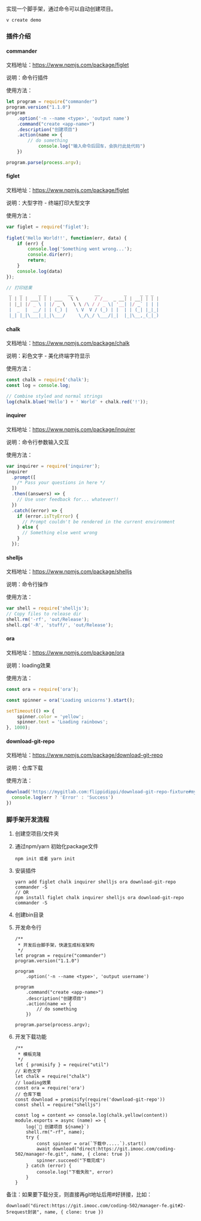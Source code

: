 实现一个脚手架，通过命令可以自动创建项目。

```shell
v create demo
```

### 插件介绍

#### commander

文档地址：https://www.npmjs.com/package/figlet

说明：命令行插件

使用方法：

```js
let program = require("commander")
program.version("1.1.0")
program
    .option('-n --name <type>', 'output name')
    .command("create <app-name>")
    .description("创建项目")
    .action(name => {
        // do something
  			console.log("输入命令后回车，会执行此处代码")
    })

program.parse(process.argv);
```

#### figlet

文档地址：https://www.npmjs.com/package/figlet

说明：大型字符 - 终端打印大型文字

使用方法：

```js
var figlet = require('figlet');
 
figlet('Hello World!!', function(err, data) {
    if (err) {
        console.log('Something went wrong...');
        console.dir(err);
        return;
    }
    console.log(data)
});

// 打印结果
 _   _      _ _        __        __         _     _ _ _
 | | | | ___| | | ___   \ \      / /__  _ __| | __| | | |
 | |_| |/ _ \ | |/ _ \   \ \ /\ / / _ \| '__| |/ _` | | |
 |  _  |  __/ | | (_) |   \ V  V / (_) | |  | | (_| |_|_|
 |_| |_|\___|_|_|\___/     \_/\_/ \___/|_|  |_|\__,_(_|_)
```

#### chalk

文档地址：https://www.npmjs.com/package/chalk

说明：彩色文字 - 美化终端字符显示

使用方法：

```js
const chalk = require('chalk');
const log = console.log;

// Combine styled and normal strings
log(chalk.blue('Hello') + ' World' + chalk.red('!'));
```

#### inquirer

文档地址：https://www.npmjs.com/package/inquirer

说明：命令行参数输入交互

使用方法：

```js
var inquirer = require('inquirer');
inquirer
  .prompt([
    /* Pass your questions in here */
  ])
  .then((answers) => {
    // Use user feedback for... whatever!!
  })
  .catch((error) => {
    if (error.isTtyError) {
      // Prompt couldn't be rendered in the current environment
    } else {
      // Something else went wrong
    }
  });
```

#### shelljs

文档地址：https://www.npmjs.com/package/shelljs

说明：命令行操作

使用方法：

```js
var shell = require('shelljs');
// Copy files to release dir
shell.rm('-rf', 'out/Release');
shell.cp('-R', 'stuff/', 'out/Release');
```

#### ora

文档地址：https://www.npmjs.com/package/ora

说明：loading效果

使用方法：

```js
const ora = require('ora');

const spinner = ora('Loading unicorns').start();

setTimeout(() => {
	spinner.color = 'yellow';
	spinner.text = 'Loading rainbows';
}, 1000);
```

#### download-git-repo

文档地址：https://www.npmjs.com/package/download-git-repo

说明：仓库下载

使用方法：

```js
download('https://mygitlab.com:flippidippi/download-git-repo-fixture#my-branch', 'test/tmp', { clone: true }, function (err) {
  console.log(err ? 'Error' : 'Success')
})
```

### 脚手架开发流程

1. 创建空项目/文件夹

2. 通过npm/yarn 初始化package文件

   ```shell
   npm init 或者 yarn init 
   ```

3. 安装插件

   ```shell
   yarn add figlet chalk inquirer shelljs ora download-git-repo commander -S
   // OR 
   npm install figlet chalk inquirer shelljs ora download-git-repo commander -S
   ```

4. 创建bin目录

5. 开发命令行

   ```shell
   /**
    * 开发后台脚手架，快速生成标准架构
    */
   let program = require("commander")
   program.version("1.1.0")
   
   program
       .option('-n --name <type>', 'output username')
   
   program
       .command("create <app-name>")
       .description("创建项目")
       .action(name => {
           // do something
       })
   
   program.parse(process.argv);
   ```

6. 开发下载功能

   ```shell
   /**
    * 模板克隆
    */
   let { promisify } = require("util")
   // 彩色文字
   let chalk = require("chalk")
   // loading效果
   const ora = require('ora')
   // 仓库下载
   const download = promisify(require('download-git-repo'))
   const shell = require("shelljs")
   
   const log = content => console.log(chalk.yellow(content))
   module.exports = async (name) => {
       log(`🚀 创建项目 ${name}`)
       shell.rm("-rf", name);
       try {
           const spinner = ora(`下载中.....`).start()
           await download("direct:https://git.imooc.com/coding-502/manager-fe.git", name, { clone: true })
           spinner.succeed("下载完成")
       } catch (error) {
           console.log("下载失败", error)
       }
   }
   ```

备注：如果要下载分支，则直接再git地址后用#好拼接，比如：

```shell
download("direct:https://git.imooc.com/coding-502/manager-fe.git#2-5request封装", name, { clone: true })
```